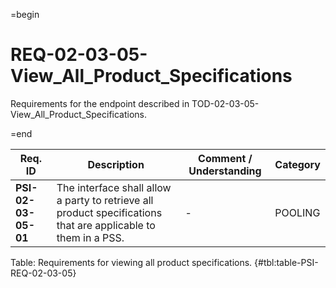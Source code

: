 =begin

# REQ-02-03-05-View_All_Product_Specifications

Requirements for the endpoint described in TOD-02-03-05-View_All_Product_Specifications.

=end

| Req. ID                        | Description                         | Comment / Understanding                  | Category                       |
| ------------------------------ | ----------------------------------- | ---------------------------------------- | ------------------------------ |
| __PSI-02-03-05-01__ | The interface shall allow a party to retrieve all product specifications that are applicable to them in a PSS. | -                       | POOLING  |

Table: Requirements for viewing all product specifications. {#tbl:table-PSI-REQ-02-03-05}
